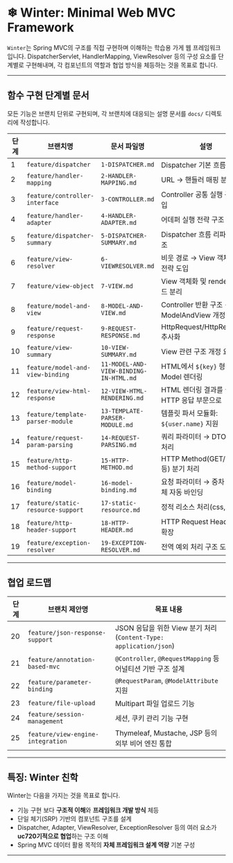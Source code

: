 # ❄ Winter: Minimal Web MVC Framework

`Winter`는 Spring MVC의 구조를 직접 구현하며 이해하는 학습용 가게 웹 프레임워크입니다.
DispatcherServlet, HandlerMapping, ViewResolver 등의 구성 요소를 단계별로 구현해내며, 각 컴포넌트의 역할과 협업 방식을 체등하는 것을 목표로 합니다.

---

## 함수 구현 단계별 문서

모든 기능은 브랜치 단위로 구현되며, 각 브랜치에 대응되는 설명 문서를 `docs/` 디렉토리에 작성합니다.

| 단계 | 브랜치명                              | 문서 파일명                                 | 설명                                 |
| -- | --------------------------------- | -------------------------------------- | ---------------------------------- |
| 1  | `feature/dispatcher`              | `1-DISPATCHER.md`                      | Dispatcher 기본 흐름 구현                |
| 2  | `feature/handler-mapping`         | `2-HANDLER-MAPPING.md`                 | URL → 핸들러 매핑 분리                    |
| 3  | `feature/controller-interface`    | `3-CONTROLLER.md`                      | Controller 공통 실행 구조 도입             |
| 4  | `feature/handler-adapter`         | `4-HANDLER-ADAPTER.md`                 | 어데퍼 실행 전략 구조 설계                    |
| 5  | `feature/dispatcher-summary`      | `5-DISPATCHER-SUMMARY.md`              | Dispatcher 흐름 리파트링 요조              |
| 6  | `feature/view-resolver`           | `6-VIEWRESOLVER.md`                    | 비웃 경로 → View 객체 변환 전략 도입           |
| 7  | `feature/view-object`             | `7-VIEW.md`                            | View 객체화 및 render 메서드 분리           |
| 8  | `feature/model-and-view`          | `8-MODEL-AND-VIEW.md`                  | Controller 반환 구조 → ModelAndView 개정 |
| 9  | `feature/request-response`        | `9-REQUEST-RESPONSE.md`                | HttpRequest/HttpResponse 추사화       |
| 10 | `feature/view-summary`            | `10-VIEW-SUMMARY.md`                   | View 관련 구조 개정 요조                   |
| 11 | `feature/model-and-view-binding`  | `11-MODEL-AND-VIEW-BINDING-IN-HTML.md` | HTML에서 `${key}` 형태로 Model 렌더링      |
| 12 | `feature/view-html-response`      | `12-VIEW-HTML-RENDERING.md`            | HTML 렌더링 결과를 실제 HTTP 응답 부문으로       |
| 13 | `feature/template-parser-module`  | `13-TEMPLATE-PARSER-MODULE.md`         | 템플릿 파서 모듈화: `${user.name}` 지원      |
| 14 | `feature/request-param-parsing`   | `14-REQUEST-PARSING.md`                | 쿼리 파라미터 → DTO 바인딩 처리               |
| 15 | `feature/http-method-support`     | `15-HTTP-METHOD.md`                    | HTTP Method(GET/POST 등) 분기 처리      |
| 16 | `feature/model-binding`           | `16-model-binding.md`                  | 요청 파라미터 → 중차 모델 객체 자동 바인딩          |
| 17 | `feature/static-resource-support` | `17-static-resource.md`                | 정적 리소스 처리(css, js 등)               |
| 18 | `feature/http-header-support`     | `18-HTTP-HEADER.md`                    | HTTP Request Header 구조 확장          |
| 19 | `feature/exception-resolver`      | `19-EXCEPTION-RESOLVER.md`             | 전역 예외 처리 구조 도입                     |

---

## 협업 로드맵

| 단계 | 브랜치 제안명                           | 목표 내용                                                     |
| -- | --------------------------------- | --------------------------------------------------------- |
| 20 | `feature/json-response-support`   | JSON 응답을 위한 View 분기 처리 (`Content-Type: application/json`) |
| 21 | `feature/annotation-based-mvc`    | `@Controller`, `@RequestMapping` 등 어널티션 기반 구조 설계          |
| 22 | `feature/parameter-binding`       | `@RequestParam`, `@ModelAttribute` 지원                     |
| 23 | `feature/file-upload`             | Multipart 파일 업로드 기능                                       |
| 24 | `feature/session-management`      | 세션, 쿠키 관리 기능 구현                                           |
| 25 | `feature/view-engine-integration` | Thymeleaf, Mustache, JSP 등의 외부 비어 엔진 통합                   |

---

## 특징: Winter 친학

Winter는 다음을 가지는 것을 목표로 합니다.

* 기능 구현 보다 **구조적 이해**와 **프레임워크 개발 방식** 체등
* 단일 체기(SRP) 기반의 컴포넌트 구조를 설계
* Dispatcher, Adapter, ViewResolver, ExceptionResolver 등의 여러 요소가 **uc720기적으로 협업**하는 구조 이해
* Spring MVC 데이터 활용 목적의 **자체 프레임워크 설계 역량** 기본 구성

---
